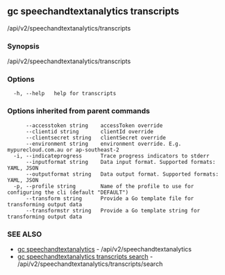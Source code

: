 ## gc speechandtextanalytics transcripts

/api/v2/speechandtextanalytics/transcripts

### Synopsis

/api/v2/speechandtextanalytics/transcripts

### Options

```
  -h, --help   help for transcripts
```

### Options inherited from parent commands

```
      --accesstoken string    accessToken override
      --clientid string       clientId override
      --clientsecret string   clientSecret override
      --environment string    environment override. E.g. mypurecloud.com.au or ap-southeast-2
  -i, --indicateprogress      Trace progress indicators to stderr
      --inputformat string    Data input format. Supported formats: YAML, JSON
      --outputformat string   Data output format. Supported formats: YAML, JSON
  -p, --profile string        Name of the profile to use for configuring the cli (default "DEFAULT")
      --transform string      Provide a Go template file for transforming output data
      --transformstr string   Provide a Go template string for transforming output data
```

### SEE ALSO

* [gc speechandtextanalytics](gc_speechandtextanalytics.html)	 - /api/v2/speechandtextanalytics
* [gc speechandtextanalytics transcripts search](gc_speechandtextanalytics_transcripts_search.html)	 - /api/v2/speechandtextanalytics/transcripts/search


